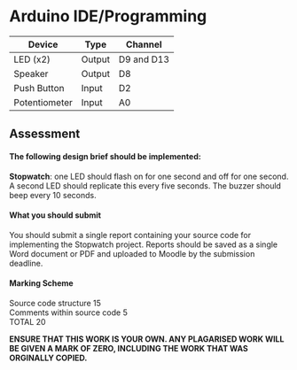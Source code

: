 # Arduino IDE/Programming

|Device|Type|Channel|
|------|----|-------|
|LED (x2)|Output|D9 and D13|
|Speaker|Output|D8|
|Push Button|Input|D2|
|Potentiometer|Input|A0|

## Assessment
#### The following design brief should be implemented:
**Stopwatch**: one LED should flash on for one second and off for one second. A second LED should
replicate this every five seconds. The buzzer should beep every 10 seconds.
#### What you should submit
You should submit a single report containing your source code for implementing the Stopwatch
project.
Reports should be saved as a single Word document or PDF and uploaded to Moodle by the
submission deadline.
#### Marking Scheme  
Source code structure 15  
Comments within source code 5  
TOTAL 20  

**ENSURE THAT THIS WORK IS YOUR OWN. ANY PLAGARISED WORK WILL BE GIVEN A MARK
OF ZERO, INCLUDING THE WORK THAT WAS ORGINALLY COPIED.**
